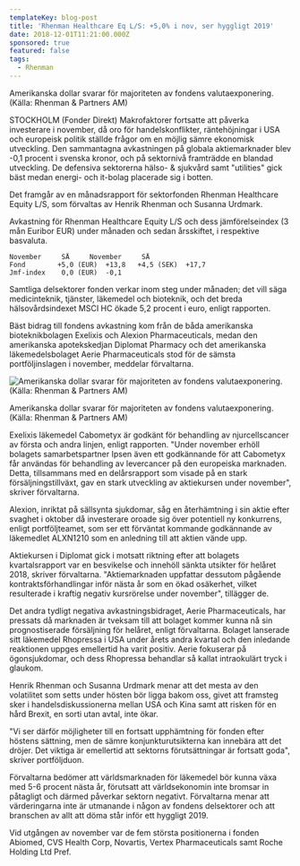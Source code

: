 ```yaml
---
templateKey: blog-post
title: 'Rhenman Healthcare Eq L/S: +5,0% i nov, ser hyggligt 2019'
date: 2018-12-01T11:21:00.000Z
sponsored: true
featured: false
tags:
  - Rhenman
---
```

<span class="image-caption">Amerikanska dollar svarar för majoriteten av fondens valutaexponering. (Källa: Rhenman & Partners AM)</span>

STOCKHOLM (Fonder Direkt) Makrofaktorer fortsatte att påverka investerare i november, då oro för handelskonflikter, räntehöjningar i USA och europeisk politik ställde frågor om en möjlig sämre ekonomisk utveckling. Den sammantagna avkastningen på globala aktiemarknader blev -0,1 procent i svenska kronor, och på sektornivå framträdde en blandad utveckling. De defensiva sektorerna hälso- & sjukvård samt "utilities" gick bäst medan energi- och it-bolag placerade sig i botten.

Det framgår av en månadsrapport för sektorfonden Rhenman Healthcare Equity L/S, som förvaltas av Henrik Rhenman och Susanna Urdmark.

Avkastning för Rhenman Healthcare Equity L/S och dess jämförelseindex (3 mån Euribor EUR) under månaden och sedan årsskiftet, i respektive basvaluta.

```
November     SÅ     November     SÅ               
Fond        +5,0 (EUR)  +13,8   +4,5 (SEK)  +17,7             
Jmf-index    0,0 (EUR)  -0,1                                  
```

Samtliga delsektorer fonden verkar inom steg under månaden; det vill säga medicinteknik, tjänster, läkemedel och bioteknik, och det breda hälsovårdsindexet MSCI HC ökade 5,2 procent i euro, enligt rapporten.

Bäst bidrag till fondens avkastning kom från de båda amerikanska bioteknikbolagen Exelixis och Alexion Pharmaceuticals, medan den amerikanska apotekskedjan Diplomat Pharmacy och det amerikanska läkemedelsbolaget Aerie Pharmaceuticals stod för de sämsta portföljinslagen i november, meddelar förvaltarna.

![Amerikanska dollar svarar för majoriteten av fondens valutaexponering. (Källa: Rhenman & Partners AM)](/img/564409201.png)

<span class="image-caption">Amerikanska dollar svarar för majoriteten av fondens valutaexponering. (Källa: Rhenman & Partners AM)</span>

Exelixis läkemedel Cabometyx är godkänt för behandling av njurcellscancer av första och andra linjen, enligt rapporten. "Under november erhöll bolagets samarbetspartner Ipsen även ett godkännande för att Cabometyx får användas för behandling av levercancer på den europeiska marknaden. Detta, tillsammans med en delårsrapport som visade på en stark försäljningstillväxt, gav en stark utveckling av aktiekursen under november", skriver förvaltarna.

Alexion, inriktat på sällsynta sjukdomar, såg en återhämtning i sin aktie efter svaghet i oktober då investerare oroade sig över potentiell ny konkurrens, enligt portföljteamet, som ser ett förväntat kommande godkännande av läkemedlet ALXN1210 som en anledning till att aktien vände upp.

Aktiekursen i Diplomat gick i motsatt riktning efter att bolagets kvartalsrapport var en besvikelse och innehöll sänkta utsikter för helåret 2018, skriver förvaltarna. "Aktiemarknaden uppfattar dessutom pågående kontraktsförhandlingar inför nästa år som en ökad osäkerhet, vilket resulterade i kraftig negativ kursrörelse under november", tillägger de.

Det andra tydligt negativa avkastningsbidraget, Aerie Pharmaceuticals, har pressats då marknaden är tveksam till att bolaget kommer kunna nå sin prognostiserade försäljning för helåret, enligt förvaltarna. Bolaget lanserade sitt läkemedel Rhopressa i USA under årets andra kvartal och den inledande reaktionen uppges emellertid ha varit positiv. Aerie fokuserar på ögonsjukdomar, och dess Rhopressa behandlar så kallat intraokulärt tryck i glaukom.

Henrik Rhenman och Susanna Urdmark menar att det mesta av den volatilitet som setts under hösten bör ligga bakom oss, givet att framsteg sker i handelsdiskussionerna mellan USA och Kina samt att risken för en hård Brexit, en sorti utan avtal, inte ökar.

"Vi ser därför möjligheter till en fortsatt upphämtning för fonden efter höstens sättning, men de sämre konjunkturutsikterna kan innebära att det dröjer. Det viktiga är emellertid att sektorns förutsättningar är fortsatt goda", skriver portföljduon.

Förvaltarna bedömer att världsmarknaden för läkemedel bör kunna växa med 5-6 procent nästa år, förutsatt att världsekonomin inte bromsar in påtagligt och därmed påverkar sektorn negativt. Förvaltarna menar att värderingarna inte är utmanande i någon av fondens delsektorer och att branschen av allt att döma står inför ett hyggligt 2019.

Vid utgången av november var de fem största positionerna i fonden Abiomed, CVS Health Corp, Novartis, Vertex Pharmaceuticals samt Roche Holding Ltd Pref.
